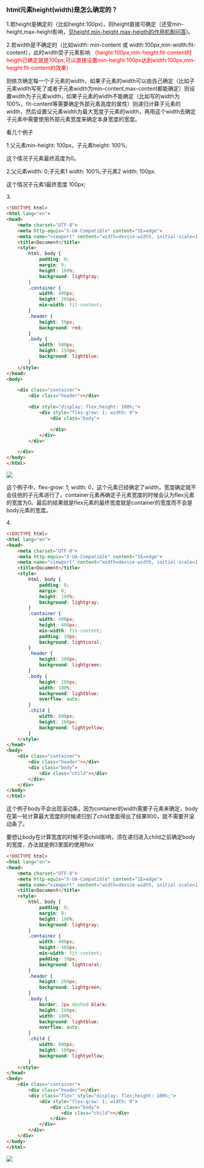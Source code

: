 ### html元素height(width)是怎么确定的？

1.若height是确定的（比如height:100px)，则height直接可确定（还受min-height,max-height影响，[见height,min-height,max-heigth的作用机制问答](../height,min-height,max-heigth的作用机制问答/index.md))。

2.若width是不确定的（比如width: min-content 或 width:100px,min-width:fit-content），此时width受子元素影响   <span style="color: red">（height:100px,min-height:fit-content时heigth已确定就是100px,可以直接设置min-height:100px达到width:100px,min-height:fit-content的效果）</span>

则依次确定每一个子元素的width，如果子元素的width可以由自己确定（比如子元素width写死了或者子元素width为min-content,max-content都能确定）则设置width为子元素width，如果子元素的width不能确定（比如写的width为100%，fit-content等需要确定外部元素高度的属性）则递归计算子元素的width，然后设置父元素width为最大宽度子元素的width，再用这个width去确定子元素中需要使用外部元素宽度来确定本身宽度的宽度。

看几个例子

1.父元素min-height: 100px，子元素height: 100%;

这个情况子元素最终高度为0。

2.父元素width: 0;子元素1 width: 100%;子元素2 width: 100px.

这个情况子元素1最终宽度 100px;

3.<br>

```html
<!DOCTYPE html>
<html lang="en">
<head>
    <meta charset="UTF-8">
    <meta http-equiv="X-UA-Compatible" content="IE=edge">
    <meta name="viewport" content="width=device-width, initial-scale=1.0">
    <title>Document</title>
    <style>
        html, body {
            padding: 0;
            margin: 0;
            height: 100%;
            background: lightgray;
        }
        .container {
            width: 400px;
            height: 200px;
            min-width: fit-content;
        }
        .header {
            height: 50px;
            background: red;
        }
        .body {
            width: 500px;
            height: 150px;
            background: lightblue;
        }
    </style>
</head>
<body>

    <div class="container">
        <div class="header"></div>

        <div style="display: flex;height: 100%;">
            <div style="flex-grow: 1; width: 0">
                <div class="body">

                </div>
            </div>
        </div>

    </div>
</body>
</html>
```

![](582229-20210423101254749-29609927.png)

这个例子中，flex-grow: 1; width: 0，这个元素已经确定了width，宽度确定就不会往他的子元素进行了，container元素再确定子元素宽度的时候会认为flex元素的宽度为0。最后的结果就是flex元素的最终宽度就是container的宽度而不会是body元素的宽度。

4.<br>
```html
<!DOCTYPE html>
<html lang="en">
<head>
    <meta charset="UTF-8">
    <meta http-equiv="X-UA-Compatible" content="IE=edge">
    <meta name="viewport" content="width=device-width, initial-scale=1.0">
    <title>Document</title>
    <style>
        html, body {
            padding: 0;
            margin: 0;
            height: 100%;
            background: lightgray;
        }
        .container {
            width: 400px;
            height: 400px;
            min-width: fit-content;
            padding: 10px;
            background: lightcoral;
        }
        .header {
            height: 200px;
            background: lightgreen;
        }
        .body {
            height: 200px;
            width: 100%;
            background: lightblue;
            overflow: auto;
        }
        .child {
            width: 800px;
            height: 100px;
            background: lightyellow;
        }
    </style>
</head>
<body>
    <div class="container">
        <div class="header"></div>
        <div class="body">
            <div class="child"></div>
        </div>
    </div>
</body>
</html>
```
这个例子body不会出现滚动条，因为container的width需要子元素来确定，body在第一轮计算最大宽度的时候递归到了child里面得出了结果800，就不需要开滚动条了。

要想让body在计算宽度的时候不受child影响，须在递归进入child之前确定body的宽度，办法就是例3里面的使用flex

```html
<!DOCTYPE html>
<html lang="en">
<head>
    <meta charset="UTF-8">
    <meta http-equiv="X-UA-Compatible" content="IE=edge">
    <meta name="viewport" content="width=device-width, initial-scale=1.0">
    <title>Document</title>
    <style>
        html, body {
            padding: 0;
            margin: 0;
            height: 100%;
            background: lightgray;
        }
        .container {
            width: 400px;
            height: 400px;
            min-width: fit-content;
            padding: 10px;
            background: lightcoral;
        }
        .header {
            height: 200px;
            background: lightgreen;
        }
        .body {
            border: 2px dashed black;
            height: 200px;
            width: 100%;
            background: lightblue;
            overflow: auto;
        }
        .child {
            width: 800px;
            height: 100px;
            background: lightyellow;
        }
    </style>
</head>
<body>
    <div class="container">
        <div class="header"></div>
        <div class="flex" style="display: flex;height: 100%;">
            <div style="flex-grow: 1; width: 0">
                <div class="body">
                    <div class="child"></div>
                </div>
            </div>
        </div>
    </div>
</body>
</html>
```
![](582229-20210425111320963-1633799128.png)
